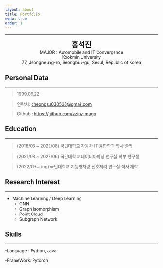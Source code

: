 ```yaml
---
layout: about
title: Portfolio
menu: true
order: 1
---
```


* * *
<center>
<span style=
"font-size:170%;
font-weight:bold">
홍석진
</span>
</center>

<center>MAJOR : Automobile and IT Convergence</center>

<center>Kookmin University</center>

<center>77, Jeongneung-ro, Seongbuk-gu, Seoul, Republic of Korea</center>

## Personal Data
---
> 1999.09.22 

> 연락처: cheongsu030536@gmail.com

> Github : <a href="https://github.com/zziny-mago">https://github.com/zziny-mago</a>


## Education
---
> (2018/03 ~ 2022/08) 국민대학교 자동차 IT 융합학과 학사 졸업 

> (2021/08 ~ 2022/06) 국민대학교 데이터마이닝 연구실 학부 연구생

> (2022/09 ~ ing)  국민대학교 지능형차량 신호처리 연구실 석사 재학


## Research Interest
---

* Machine Learning / Deep Learning
    + GNN
    + Graph Isomorphism
    + Point Cloud
    + Subgraph Network

## Skills 
---
-Language : Python, Java

-FrameWork: Pytorch






